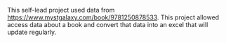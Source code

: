 This self-lead project used data from https://www.mystgalaxy.com/book/9781250878533.
This project allowed access data about a book and convert that data into an excel that will update regularly.
